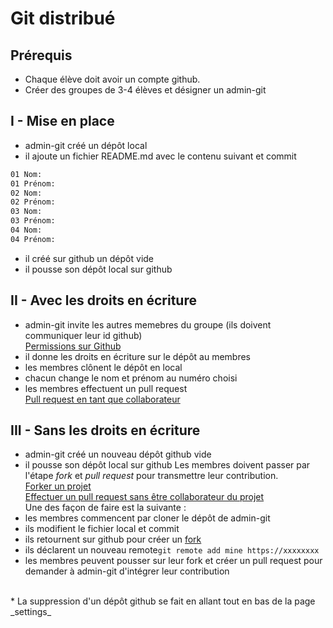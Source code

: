 # Git distribué

## Prérequis

* Chaque élève doit avoir un compte github.<br/>
* Créer des groupes de 3-4 élèves et désigner un admin-git

## I - Mise en place

* admin-git créé un dépôt local
* il ajoute un fichier README.md avec le contenu suivant et commit
```txt
01 Nom:
01 Prénom:
02 Nom:
02 Prénom:
03 Nom:
03 Prénom:
04 Nom:
04 Prénom:
```
* il créé sur github un dépôt vide
* il pousse son dépôt local sur github

## II - Avec les droits en écriture

* admin-git invite les autres memebres du groupe (ils doivent communiquer leur id github)<br/>
[Permissions sur Github](https://docs.github.com/en/get-started/learning-about-github/access-permissions-on-github)
* il donne les droits en écriture sur le dépôt au membres
* les membres clônent le dépôt en local
* chacun change le nom et prénom au numéro choisi
* les membres effectuent un pull request<br/>
[Pull request en tant que collaborateur](https://docs.github.com/en/pull-requests/collaborating-with-pull-requests/proposing-changes-to-your-work-with-pull-requests/creating-a-pull-request)

## III - Sans les droits en écriture

* admin-git créé un nouveau dépôt github vide
* il pousse son dépôt local sur github
Les membres doivent passer par l'étape _fork_ et _pull request_ pour transmettre leur contribution.<br/>
[Forker un projet](https://docs.github.com/en/get-started/quickstart/fork-a-repo)<br/>
[Effectuer un pull request sans être collaborateur du projet](https://docs.github.com/en/pull-requests/collaborating-with-pull-requests/proposing-changes-to-your-work-with-pull-requests/creating-a-pull-request-from-a-fork)<br/>
Une des façon de faire est la suivante :
* les membres commencent par cloner le dépôt de admin-git
* ils modifient le fichier local et commit
* ils retournent sur github pour créer un [fork](https://docs.github.com/en/get-started/quickstart/fork-a-repo)
* ils déclarent un nouveau remote```git remote add mine https://xxxxxxxx```
* les membres peuvent pousser sur leur fork et créer un pull request pour demander à admin-git d'intégrer leur contribution
<br/>
* La suppression d'un dépôt github se fait en allant tout en bas de la page _settings_
